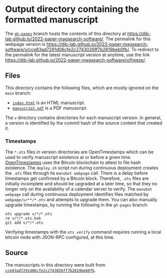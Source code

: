 # Output directory containing the formatted manuscript

The [`gh-pages`](https://github.com/dib-lab/2022-paper-magsearch-software/tree/gh-pages) branch hosts the contents of this directory at <https://dib-lab.github.io/2022-paper-magsearch-software/>.
The permalink for this webpage version is <https://dib-lab.github.io/2022-paper-magsearch-software/v/cce83ad7291d06cfe2c2743026ff7b2619beb0fb/>.
To redirect to the permalink for the latest manuscript version at anytime, use the link <https://dib-lab.github.io/2022-paper-magsearch-software/v/freeze/>.

## Files

This directory contains the following files, which are mostly ignored on the `main` branch:

+ [`index.html`](index.html) is an HTML manuscript.
+ [`manuscript.pdf`](manuscript.pdf) is a PDF manuscript.

The `v` directory contains directories for each manuscript version.
In general, a version is identified by the commit hash of the source content that created it.

### Timestamps

The `*.ots` files in version directories are OpenTimestamps which can be used to verify manuscript existence at or before a given time.
[OpenTimestamps](https://opentimestamps.org/) uses the Bitcoin blockchain to attest to file hash existence.
The `deploy.sh` script run during continuous deployment creates the `.ots` files through its `manubot webpage` call.
There is a delay before timestamps get confirmed by a Bitcoin block.
Therefore, `.ots` files are initially incomplete and should be upgraded at a later time, so that they no longer rely on the availability of a calendar server to verify.
The `manubot webpage` call during continuous deployment identifies files matched by `webpage/v/**/*.ots` and attempts to upgrade them.
You can also manually upgrade timestamps, by running the following in the `gh-pages` branch:

```shell
ots upgrade v/*/*.ots
rm v/*/*.ots.bak
git add v/*/*.ots
```

Verifying timestamps with the `ots verify` command requires running a local bitcoin node with JSON-RPC configured, at this time.

## Source

The manuscripts in this directory were built from
[`cce83ad7291d06cfe2c2743026ff7b2619beb0fb`](https://github.com/dib-lab/2022-paper-magsearch-software/commit/cce83ad7291d06cfe2c2743026ff7b2619beb0fb).
